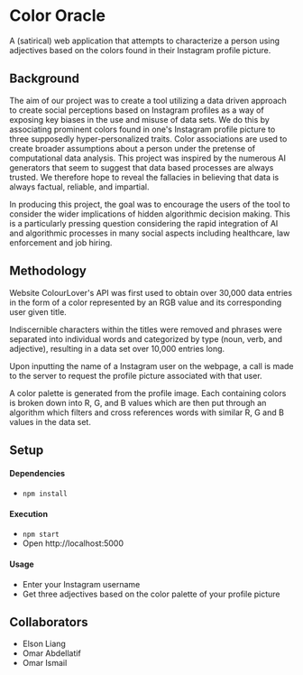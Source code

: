 # Color Oracle

A (satirical) web application that attempts to characterize a person using adjectives based on the colors found in their Instagram profile picture.

## Background

The aim of our project was to create a tool utilizing a data driven approach to create social perceptions based on Instagram profiles as a way of exposing key biases in the use and misuse of data sets. We do this by associating prominent colors found in one's Instagram profile picture to three supposedly hyper-personalized traits. Color associations are used to create broader assumptions about a person under the pretense of computational data analysis. This project was inspired by the numerous AI generators that seem to suggest that data based processes are always trusted. We therefore hope to reveal the fallacies in believing that data is always factual, reliable, and impartial.

In producing this project, the goal was to encourage the users of the tool to consider the wider implications of hidden algorithmic decision making. This is a particularly pressing question considering the rapid integration of AI and algorithmic processes in many social aspects including healthcare, law enforcement and job hiring.

## Methodology
Website ColourLover's API was first used to obtain over 30,000 data entries in the form of a color represented by an RGB value and its corresponding user given title.

Indiscernible characters within the titles were removed and phrases were separated into individual words and categorized by type (noun, verb, and adjective), resulting in a data set over 10,000 entries long.

Upon inputting the name of a Instagram user on the webpage, a call is made to the server to request the profile picture associated with that user.

A color palette is generated from the profile image. Each containing colors is broken down into R, G, and B values which are then put through an algorithm which filters and cross references words with similar R, G and B values in the data set. 

## Setup

#### Dependencies

* ```npm install``` 

#### Execution

* ``` npm start ```
* Open http://localhost:5000

#### Usage

* Enter your Instagram username
* Get three adjectives based on the color palette of your profile picture

## Collaborators
* Elson Liang
* Omar Abdellatif
* Omar Ismail
